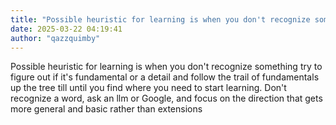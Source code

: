 ```yaml
---
title: "Possible heuristic for learning is when you don't recognize something try to figure out if..."
date: 2025-03-22 04:19:41
author: "qazzquimby"
---
```


Possible heuristic for learning is when you don't recognize something try to figure out if it's fundamental or a detail and follow the trail of fundamentals up the tree till until you find where you need to start learning. Don't recognize a word, ask an llm or Google, and focus on the direction that gets more general and basic rather than extensions